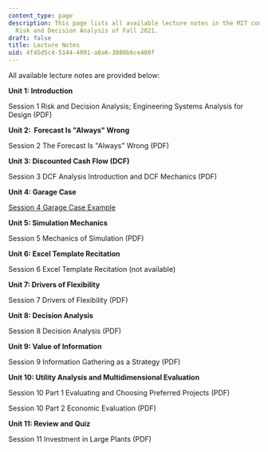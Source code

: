 ```yaml
---
content_type: page
description: This page lists all available lecture notes in the MIT course IDS.333
  Risk and Decision Analysis of Fall 2021.
draft: false
title: Lecture Notes
uid: 4f45d5c4-5144-4091-a0a6-3080b6ce480f
---
```

All available lecture notes are provided below:

**Unit 1: Introduction**

Session 1 Risk and Decision Analysis; Engineering Systems Analysis for Design (PDF)

**Unit 2:  Forecast Is "Always" Wrong**

Session 2 The Forecast Is "Always" Wrong (PDF)

**Unit 3: Discounted Cash Flow (DCF)**

Session 3 DCF Analysis Introduction and DCF Mechanics (PDF)

**Unit 4: Garage Case**

[Session 4 Garage Case Example](https://web.mit.edu/deweck/Public/Alstom/deNeufville_et_al_2006.pdf)

**Unit 5: Simulation Mechanics**

Session 5 Mechanics of Simulation (PDF)

**Unit 6: Excel Template Recitation**

Session 6 Excel Template Recitation (not available)

**Unit 7: Drivers of Flexibility**

Session 7 Drivers of Flexibility (PDF)

**Unit 8: Decision Analysis**

Session 8 Decision Analysis (PDF)

**Unit 9: Value of Information** 

Session 9 Information Gathering as a Strategy (PDF)

**Unit 10: Utility Analysis and Multidimensional Evaluation**

Session 10 Part 1 Evaluating and Choosing Preferred Projects (PDF)

Session 10 Part 2 Economic Evaluation (PDF)

**Unit 11: Review and Quiz**

Session 11 Investment in Large Plants (PDF)